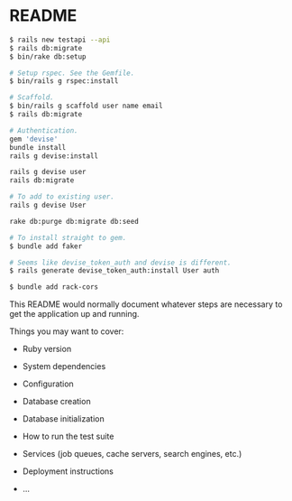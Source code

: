 # README


```bash
$ rails new testapi --api
$ rails db:migrate
$ bin/rake db:setup

# Setup rspec. See the Gemfile.
$ bin/rails g rspec:install

# Scaffold.
$ bin/rails g scaffold user name email
$ rails db:migrate

# Authentication.
gem 'devise'
bundle install
rails g devise:install

rails g devise user
rails db:migrate

# To add to existing user.
rails g devise User

rake db:purge db:migrate db:seed

# To install straight to gem.
$ bundle add faker

# Seems like devise_token_auth and devise is different.
$ rails generate devise_token_auth:install User auth

$ bundle add rack-cors
```

This README would normally document whatever steps are necessary to get the
application up and running.

Things you may want to cover:

* Ruby version

* System dependencies

* Configuration

* Database creation

* Database initialization

* How to run the test suite

* Services (job queues, cache servers, search engines, etc.)

* Deployment instructions

* ...
